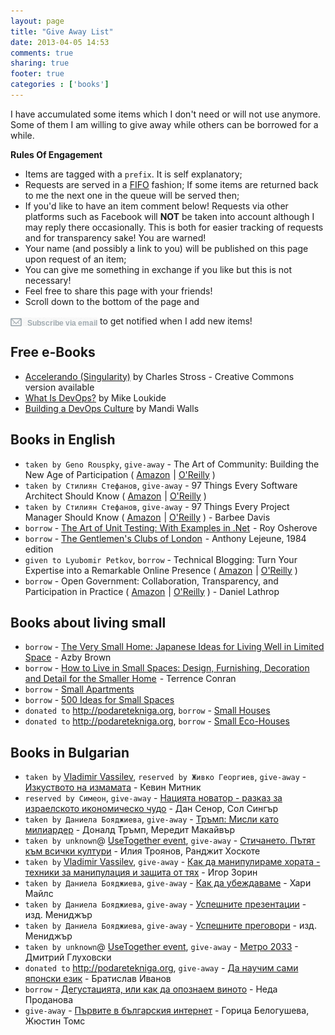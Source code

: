 ```yaml
---
layout: page
title: "Give Away List"
date: 2013-04-05 14:53
comments: true
sharing: true
footer: true
categories : ['books']
---
```


I have accumulated some items which I don't need or will not use anymore.
Some of them I am willing to give away while others can be borrowed for a while.

**Rules Of Engagement**

* Items are tagged with a `prefix`. It is self explanatory;
* Requests are served in a [FIFO](https://en.wikipedia.org/wiki/FIFO) fashion;
If some items are returned back to me the next one in the queue will be served then;
* If you'd like to have an item comment below! Requests via other platforms
such as Facebook will **NOT** be taken into account although I may reply there occasionally.
This is both for easier tracking of requests and for transparency sake! You are warned!
* Your name (and possibly a link to you) will be published on this page upon request of an item;
* You can give me something in exchange if you like but this is not necessary!
* Feel free to share this page with your friends!
* Scroll down to the bottom of the page and
<img src="/images/subscribe.png" alt="subscribe via email" style="display:inline;border:none;margin:0;padding:0;vertical-align:text-bottom;"/>
to get notified when I add new items!

Free e-Books
------------

* [Accelerando (Singularity)](http://amzn.to/19Ctnk8) by Charles Stross - Creative Commons version available
* [What Is DevOps?](http://amzn.to/1eXk3JN) by Mike Loukide
* [Building a DevOps Culture](http://amzn.to/19KobFn) by Mandi Walls

Books in English
----------------

* `taken by Geno Rouspky`, `give-away` - The Art of Community: Building the New Age of Participation
(
<a href="http://www.amazon.com/gp/product/1449312063/ref=as_li_ss_tl?ie=UTF8&camp=1789&creative=390957&creativeASIN=1449312063&linkCode=as2&tag=atodorovorg-20">Amazon</a><img src="http://www.assoc-amazon.com/e/ir?t=atodorovorg-20&l=as2&o=1&a=1449312063" width="1" height="1" border="0" alt="" style="border:none !important; margin:0px !important;" /> |
<a href="http://www.dpbolvw.net/click-7040110-11260198?url=http%3A%2F%2Fshop.oreilly.com%2Fproduct%2F0636920021995.do%3Fcmp%3Daf-npa-book-product_cj_9781449312060_%25zp&cjsku=0636920021995" target="_top">O'Reilly</a><img src="http://www.ftjcfx.com/image-7040110-11260198" width="0" height="0" border="0" style="display:none;"/>
)
* `taken by Стилиян Стефанов`, `give-away` - 97 Things Every Software Architect Should Know
(
<a href="http://www.amazon.com/gp/product/059652269X/ref=as_li_ss_tl?ie=UTF8&camp=1789&creative=390957&creativeASIN=059652269X&linkCode=as2&tag=atodorovorg-20">Amazon</a><img src="http://www.assoc-amazon.com/e/ir?t=atodorovorg-20&l=as2&o=1&a=059652269X" width="1" height="1" border="0" alt="" style="border:none !important; margin:0px !important;" /> |
<a href="http://www.kqzyfj.com/click-7040110-11260198?url=http%3A%2F%2Fshop.oreilly.com%2Fproduct%2F9780596522704.do%3Fcmp%3Daf-code-book-product_cj_9780596522698_%25zp&cjsku=9780596522704" target="_top">O'Reilly</a><img src="http://www.tqlkg.com/image-7040110-11260198" width="0" height="0" border="0" style="display:none"/>
)
* `taken by Стилиян Стефанов`, `give-away` - 97 Things Every Project Manager Should Know 
(
<a href="http://www.amazon.com/gp/product/0596804164/ref=as_li_ss_tl?ie=UTF8&camp=1789&creative=390957&creativeASIN=0596804164&linkCode=as2&tag=atodorovorg-20">Amazon</a><img src="http://www.assoc-amazon.com/e/ir?t=atodorovorg-20&l=as2&o=1&a=0596804164" width="1" height="1" border="0" alt="" style="border:none !important; margin:0px !important;" /> |
<a href="http://www.kqzyfj.com/click-7040110-11260198?url=http%3A%2F%2Fshop.oreilly.com%2Fproduct%2F9780596804152.do%3Fcmp%3Daf-npa-book-product_cj_9780596804169_%25zp&cjsku=9780596804152" target="_top">O'Reilly</a><img src="http://www.tqlkg.com/image-7040110-11260198" width="0" height="0" border="0" style="display:none"/>
) - Barbee Davis
* `borrow` - <a href="http://www.amazon.com/gp/product/1933988274/ref=as_li_ss_tl?ie=UTF8&camp=1789&creative=390957&creativeASIN=1933988274&linkCode=as2&tag=atodorovorg-20">The Art of Unit Testing: With Examples in .Net</a><img src="http://www.assoc-amazon.com/e/ir?t=atodorovorg-20&l=as2&o=1&a=1933988274" width="1" height="1" border="0" alt="" style="border:none !important; margin:0px !important;" /> - Roy Osherove
* `borrow` - <a href="http://www.amazon.com/gp/product/190676820X/ref=as_li_ss_tl?ie=UTF8&camp=1789&creative=390957&creativeASIN=190676820X&linkCode=as2&tag=atodorovorg-20">The Gentlemen's Clubs of London</a><img src="http://www.assoc-amazon.com/e/ir?t=atodorovorg-20&l=as2&o=1&a=190676820X" width="1" height="1" border="0" alt="" style="border:none !important; margin:0px !important;" /> - Anthony Lejeune, 1984 edition
* `given to Lyubomir Petkov`, `borrow` - Technical Blogging: Turn Your Expertise into a Remarkable Online Presence
(
<a href="http://www.amazon.com/gp/product/1934356883/ref=as_li_ss_tl?ie=UTF8&camp=1789&creative=390957&creativeASIN=1934356883&linkCode=as2&tag=atodorovorg-20">Amazon</a><img src="http://www.assoc-amazon.com/e/ir?t=atodorovorg-20&l=as2&o=1&a=1934356883" width="1" height="1" border="0" alt="" style="border:none !important; margin:0px !important;" /> |
<a href="http://www.tkqlhce.com/click-7040110-11260198?url=http%3A%2F%2Fshop.oreilly.com%2Fproduct%2F9781934356883.do%3Fcmp%3Daf-npa-book-product_cj_9781934356883_%7BPID%7D&cjsku=9781934356883" target="_top">O'Reilly</a><img src="http://www.ftjcfx.com/image-7040110-11260198" width="0" height="0" border="0" style="margin:0;padding:0;display:none;"/>
)
* `borrow` -  Open Government: Collaboration, Transparency, and Participation in Practice
(
<a href="http://www.amazon.com/gp/product/0596804350/ref=as_li_ss_tl?ie=UTF8&camp=1789&creative=390957&creativeASIN=0596804350&linkCode=as2&tag=atodorovorg-20">Amazon</a><img src="http://www.assoc-amazon.com/e/ir?t=atodorovorg-20&l=as2&o=1&a=0596804350" width="1" height="1" border="0" alt="" style="border:none !important; margin:0px !important;" />
|
<a href="http://www.anrdoezrs.net/click-7040110-11260198?url=http%3A%2F%2Fshop.oreilly.com%2Fproduct%2F9780596804367.do%3Fcmp%3Daf-npa-book-product_cj_9780596804350_%25zp&cjsku=9780596804367" target="_top">O'Reilly</a><img src="http://www.awltovhc.com/image-7040110-11260198" width="0" height="0" border="0" style="display:none;"/>
) - Daniel Lathrop

Books about living small
------------------------

* `borrow` - <a href="http://www.amazon.com/gp/product/4770029993/ref=as_li_ss_tl?ie=UTF8&camp=1789&creative=390957&creativeASIN=4770029993&linkCode=as2&tag=atodorovorg-20">The Very Small Home: Japanese Ideas for Living Well in Limited Space</a><img src="http://www.assoc-amazon.com/e/ir?t=atodorovorg-20&l=as2&o=1&a=4770029993" width="1" height="1" border="0" alt="" style="border:none !important; margin:0px !important;" /> - Azby Brown
* `borrow` - <a href="http://www.amazon.com/gp/product/1554072425/ref=as_li_ss_tl?ie=UTF8&camp=1789&creative=390957&creativeASIN=1554072425&linkCode=as2&tag=atodorovorg-20">How to Live in Small Spaces: Design, Furnishing, Decoration and Detail for the Smaller Home</a><img src="http://www.assoc-amazon.com/e/ir?t=atodorovorg-20&l=as2&o=1&a=1554072425" width="1" height="1" border="0" alt="" style="border:none !important; margin:0px !important;" /> - Terrence Conran
* `borrow` - <a href="http://www.amazon.com/gp/product/3822841781/ref=as_li_ss_tl?ie=UTF8&camp=1789&creative=390957&creativeASIN=3822841781&linkCode=as2&tag=atodorovorg-20">Small Apartments</a><img src="http://www.assoc-amazon.com/e/ir?t=atodorovorg-20&l=as2&o=1&a=3822841781" width="1" height="1" border="0" alt="" style="border:none !important; margin:0px !important;" />
* `borrow` - <a href="http://www.amazon.com/gp/product/3822827932/ref=as_li_ss_tl?ie=UTF8&camp=1789&creative=390957&creativeASIN=3822827932&linkCode=as2&tag=atodorovorg-20">500 Ideas for Small Spaces</a><img src="http://www.assoc-amazon.com/e/ir?t=atodorovorg-20&l=as2&o=1&a=3822827932" width="1" height="1" border="0" alt="" style="border:none !important; margin:0px !important;" />
* `donated to` <http://podaretekniga.org>, `borrow` - <a href="http://www.amazon.com/gp/product/3822841765/ref=as_li_ss_tl?ie=UTF8&camp=1789&creative=390957&creativeASIN=3822841765&linkCode=as2&tag=atodorovorg-20">Small Houses</a><img src="http://www.assoc-amazon.com/e/ir?t=atodorovorg-20&l=as2&o=1&a=3822841765" width="1" height="1" border="0" alt="" style="border:none !important; margin:0px !important;" />
* `donated to` <http://podaretekniga.org>, `borrow` - <a href="http://www.amazon.com/gp/product/B001TJEJ9O/ref=as_li_ss_tl?ie=UTF8&camp=1789&creative=390957&creativeASIN=B001TJEJ9O&linkCode=as2&tag=atodorovorg-20">Small Eco-Houses</a><img src="http://www.assoc-amazon.com/e/ir?t=atodorovorg-20&l=as2&o=1&a=B001TJEJ9O" width="1" height="1" border="0" alt="" style="border:none !important; margin:0px !important;" />



Books in Bulgarian
------------------

* `taken by` [Vladimir Vassilev](http://initlab.org), `reserved by Живко Георгиев`, `give-away` - [Изкуството на измамата](http://www.mobilis.bg/mobilis/izkustvoto-na-izmamata.html) - Кевин Митник
* `reserved by Симеон`, `give-away` -
[Нацията новатор - разказ за израелското икономическо чудо](http://www.mobilis.bg/mobilis/nacijata-novator-razkaz-za-izraelskoto-ikonomichesko-chudo.html) -
Дан Сенор, Сол Сингър
* `taken by Даниела Бояджиева`, `give-away` -
[Тръмп: Мисли като милиардер](http://www.mobilis.bg/mobilis/tr-mp-misli-kato-miliarder.html) - Доналд Тръмп, Мередит Макайвър
* `taken by unknown`@ [UseTogether event](http://www.usetogether.com/), `give-away` - [Стичането. Пътят към всички култури](http://www.mobilis.bg/mobilis/stichaneto-p-tjat-k-m-vsichki-kulturi.html) - Илия Троянов, Ранджит Хоскоте
* `taken by` [Vladimir Vassilev](http://initlab.org), `give-away` -
[Как да манипулираме хората - техники за манипулaция и защита от тях](http://www.mobilis.bg/mobilis/kak-da-manipulirame-horata-tehniki-za-manipulacija-i-zaschita-ot-tjah.html) -
Игор Зорин
* `taken by Даниела Бояджиева`, `give-away` - [Как да убеждаваме](http://www.mobilis.bg/mobilis/kak-da-ubezhdavame.html) - Хари Майлс
* `taken by Даниела Бояджиева`, `give-away` - [Успешните презентации](http://www.mobilis.bg/mobilis/uspeshnite-prezentacii.html) - изд. Мениджър
* `taken by Даниела Бояджиева`, `give-away` - [Успешните преговори](http://www.mobilis.bg/mobilis/uspeshnite-pregovori-1.html) - изд. Мениджър
* `taken by unknown`@ [UseTogether event](http://www.usetogether.com/), `give-away` - [Метро 2033](http://www.mobilis.bg/mobilis/metro-2033.html) - Дмитрий Глуховски
* `donated to` <http://podaretekniga.org>, `give-away` - [Да научим сами японски език](http://www.mobilis.bg/mobilis/da-nauchim-sami-japonski-ezik.html) - Братислав Иванов
* `borrow` - [Дегустацията, или как да опознаем виното](http://www.mobilis.bg/mobilis/degustacijata-ili-kak-da-opoznaem-vinoto-1.html) - Неда Проданова
* `give-away` - [Първите в българския интернет](https://www.goodreads.com/book/show/13398350) - Горица Белогушева, Жюстин Томс


